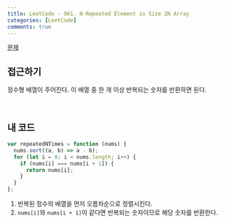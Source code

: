 ```yaml
---
title: LeetCode - 961. N-Repeated Element in Size 2N Array
categories: [LeetCode]
comments: true
---
```


[문제](https://leetcode.com/problems/n-repeated-element-in-size-2n-array/)

## 접근하기

정수형 배열이 주어진다. 이 배열 중 한 개 이상 반복되는 숫자를 반환하면 된다.

<br>

## 내 코드

```js
var repeatedNTimes = function (nums) {
  nums.sort((a, b) => a - b);
  for (let i = 0; i < nums.length; i++) {
    if (nums[i] === nums[i + 1]) {
      return nums[i];
    }
  }
};
```

1. 반복된 정수의 배열을 먼저 오름차순으로 정렬시킨다.
2. `nums[i]`와 `nums[i + 1]`이 같다면 반복되는 숫자이므로 해당 숫자를 반환한다.
